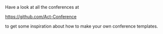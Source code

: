 Have a look at all the conferences at

https://github.com/Act-Conference

to get some inspiration about how to make your own conference templates.
